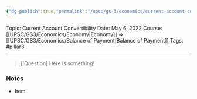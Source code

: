 ```yaml
---
{"dg-publish":true,"permalink":"/upsc/gs-3/economics/current-account-convertibility/","dgHomeLink":true,"dgPassFrontmatter":false}
---
```


Topic: Current Account Convertibility
Date: May 6, 2022
Course: [[UPSC/GS3/Economics/Economy|Economy]] => [[UPSC/GS3/Economics/Balance of Payment|Balance of Payment]]
Tags: #pillar3 

---

> [!Question]
> Here is something! 


### Notes
- Item



